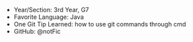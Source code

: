 - Year/Section: 3rd Year, G7
- Favorite Language: Java
- One Git Tip Learned: how to use git commands through cmd
- GitHub: @notFic